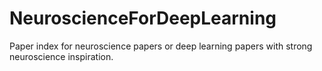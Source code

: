 # NeuroscienceForDeepLearning
Paper index for neuroscience papers or deep learning papers with strong neuroscience inspiration.
